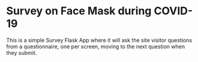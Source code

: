 # Survey on Face Mask during COVID-19

This is a simple Survey Flask App where it will ask the site visitor questions from a questionnaire, 
one per screen, moving to the next question when they submit.
